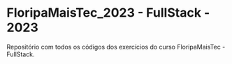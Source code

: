 # FloripaMaisTec_2023 - FullStack - 2023
Repositório com todos os códigos dos exercícios do curso FloripaMaisTec - FullStack.
